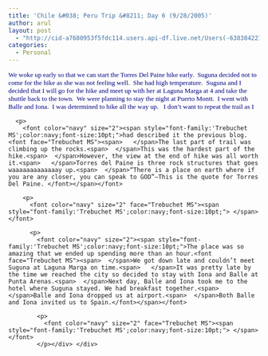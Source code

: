 ```yaml
---
title: 'Chile &#038; Peru Trip &#8211; Day 6 (9/28/2005)'
author: arul
layout: post
  - "http://cid-a7680953f5fdc114.users.api-df.live.net/Users(-6383842215583694572)/Blogs('A7680953F5FDC114!113')/Entries('A7680953F5FDC114!468')?authkey=NzXxYOsM*PI%24"
categories:
  - Personal
---
```

<div id="msgcns!A7680953F5FDC114!468" class="bvMsg">
  <div>
    <p>
      <font color="navy" size="2"><span style="font-family:'Trebuchet MS';color:navy;font-size:10pt;">We woke up early so that we can start the Torres Del Paine hike early.<font face="Trebuchet MS"><span>  </span>Suguna decided not to come for the hike as she was not feeling well.<span>  </span>She had high temperature.<span>  </span>Suguna and I decided that I will go for the hike and meet up with her at Laguna Marga at 4 and take the shuttle back to the town.<span>  </span>We were planning to stay the night at Puerto Montt.<span>  </span>I went with Balle and Iona.<span>  </span>I was determined to hike all the way up.<span>   </span>I don’t want to repeat the trail as I </font></span></font> 
      
      <p>
        <font color="navy" size="2"><span style="font-family:'Trebuchet MS';color:navy;font-size:10pt;">had described it the previous blog.<font face="Trebuchet MS"><span>   </span>The last part of trail was climbing up the rocks.<span>  </span>This was the hardest part of the hike.<span>  </span>However, the view at the end of hike was all worth it.<span>   </span>Torres del Paine is three rock structures that goes waaaaaaaaaaaaay up.<span>  </span>“There is a place on earth where if you are any closer, you can speak to GOD”—This is the quote for Torres Del Paine. </font></span></font> 
        
        <p>
          <font color="navy" size="2" face="Trebuchet MS"><span style="font-family:'Trebuchet MS';color:navy;font-size:10pt;"> </span></font> 
          
          <p>
            <font color="navy" size="2"><span style="font-family:'Trebuchet MS';color:navy;font-size:10pt;">The place was so amazing that we ended up spending more than an hour.<font face="Trebuchet MS"><span>  </span>We got down late and couldn’t meet Suguna at Laguna Marga on time.<span>   </span>It was pretty late by the time we reached the city so decided to stay with Iona and Balle at Punta Arenas.<span>  </span>Next day, Balle and Iona took me to the hotel where Suguna stayed. We had breakfast together.<span>  </span>Balle and Iona dropped us at airport.<span>  </span>Both Balle and Iona invited us to Spain.</font></span></font> 
            
            <p>
              <font color="navy" size="2" face="Trebuchet MS"><span style="font-family:'Trebuchet MS';color:navy;font-size:10pt;"> </span></font>
            </p></div> </div>
